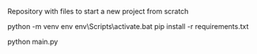 Repository with files to start a new project from scratch

python -m venv env
env\Scripts\activate.bat
pip install -r requirements.txt

python main.py
